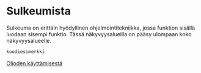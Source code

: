 
Sulkeumista
===========

Sulkeuma on erittäin hyödyllinen ohjelmointitekniikka, jossa funktion sisällä luodaan sisempi funktio. Tässä näkyvyysalueilla on pääsy ulompaan koko näkyvyysalueelle. 

```javascript
koodiesimerkki
```


[Olioden käyttämisestä](toka/olioista.md)
